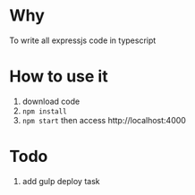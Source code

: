 # Why
To write all expressjs code in typescript

# How to use it
1. download code
2. `npm install`
3. `npm start` then access http://localhost:4000

# Todo
1. add gulp deploy task